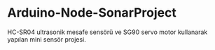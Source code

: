 # Arduino-Node-SonarProject

HC-SR04 ultrasonik mesafe sensörü ve SG90 servo motor kullanarak yapılan mini sensör projesi.
